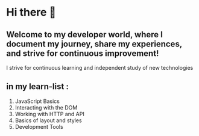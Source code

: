 # Hi there 👋

Welcome to my developer world, where I document my journey, share my experiences, and strive for continuous improvement! 
---
I strive for continuous learning and independent study of new technologies

## in my learn-list :
1. JavaScript Basics
2. Interacting with the DOM
3. Working with HTTP and API
4. Basics of layout and styles
5. Development Tools
